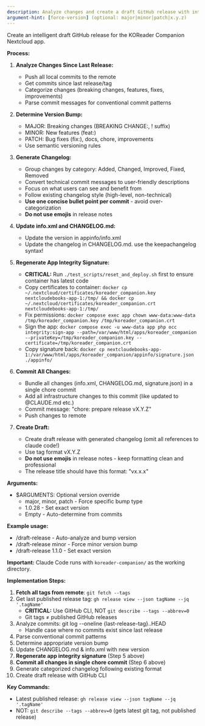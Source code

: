 ```yaml
---
description: Analyze changes and create a draft GitHub release with intelligent version bumping
argument-hint: [force-version] (optional: major|minor|patch|x.y.z)
---
```


Create an intelligent draft GitHub release for the KOReader Companion Nextcloud app.

**Process:**
1. **Analyze Changes Since Last Release:**
   - Push all local commits to the remote
   - Get commits since last release/tag
   - Categorize changes (breaking changes, features, fixes, improvements)
   - Parse commit messages for conventional commit patterns

2. **Determine Version Bump:**
   - MAJOR: Breaking changes (BREAKING CHANGE:, ! suffix)
   - MINOR: New features (feat:)  
   - PATCH: Bug fixes (fix:), docs, chore, improvements
   - Use semantic versioning rules

3. **Generate Changelog:**
   - Group changes by category: Added, Changed, Improved, Fixed, Removed
   - Convert technical commit messages to user-friendly descriptions
   - Focus on what users can see and benefit from
   - Follow existing changelog style (high-level, non-technical)
   - **Use one concise bullet point per commit** - avoid over-categorization
   - **Do not use emojis** in release notes

4. **Update info.xml and CHANGELOG.md:**
   - Update the version in appinfo/info.xml
   - Update the changelog in CHANGELOG.md. use the keepachangelog syntax!

5. **Regenerate App Integrity Signature:**
   - **CRITICAL:** Run `./test_scripts/reset_and_deploy.sh` first to ensure container has latest code
   - Copy certificates to container: `docker cp ~/.nextcloud/certificates/koreader_companion.key nextcloudebooks-app-1:/tmp/ && docker cp ~/.nextcloud/certificates/koreader_companion.crt nextcloudebooks-app-1:/tmp/`
   - Fix permissions: `docker compose exec app chown www-data:www-data /tmp/koreader_companion.key /tmp/koreader_companion.crt`
   - Sign the app: `docker compose exec -u www-data app php occ integrity:sign-app --path=/var/www/html/apps/koreader_companion --privateKey=/tmp/koreader_companion.key --certificate=/tmp/koreader_companion.crt`
   - Copy signature back: `docker cp nextcloudebooks-app-1:/var/www/html/apps/koreader_companion/appinfo/signature.json ./appinfo/`

6. **Commit All Changes:**
   - Bundle all changes (info.xml, CHANGELOG.md, signature.json) in a single chore commit
   - Add all infrastructure changes to this commit (like updated to @CLAUDE.md etc.)
   - Commit message: "chore: prepare release vX.Y.Z"
   - Push changes to remote

7. **Create Draft:**
   - Create draft release with generated changelog (omit all references to claude code!)
   - Use tag format vX.Y.Z
   - **Do not use emojis** in release notes - keep formatting clean and professional
   - The release title should have this format: "vx.x.x"

**Arguments:**
- $ARGUMENTS: Optional version override
  - major, minor, patch - Force specific bump type
  - 1.0.28 - Set exact version
  - Empty - Auto-determine from commits

**Example usage:**
- /draft-release - Auto-analyze and bump version
- /draft-release minor - Force minor version bump
- /draft-release 1.1.0 - Set exact version

**Important:** Claude Code runs with `koreader-companion/` as the working directory.

**Implementation Steps:**
1. **Fetch all tags from remote**: `git fetch --tags`
2. Get last published release tag: `gh release view --json tagName --jq '.tagName'`
   - **CRITICAL:** Use GitHub CLI, NOT `git describe --tags --abbrev=0`
   - Git tags ≠ published GitHub releases
3. Analyze commits: git log --oneline {last-release-tag}..HEAD
   - Handle case where no commits exist since last release
4. Parse conventional commit patterns
5. Determine appropriate version bump
6. Update CHANGELOG.md & info.xml with new version
7. **Regenerate app integrity signature** (Step 5 above)
8. **Commit all changes in single chore commit** (Step 6 above)
9. Generate categorized changelog following existing format
10. Create draft release with GitHub CLI

**Key Commands:**
- Latest published release: `gh release view --json tagName --jq '.tagName'`
- NOT: `git describe --tags --abbrev=0` (gets latest git tag, not published release)